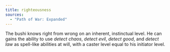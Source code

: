 ```yaml
---
title: righteousness
sources:
  - "Path of War: Expanded"
---
```


The bushi knows right from wrong on an inherent, instinctual level. He can gains the ability to use *detect chaos*, *detect evil*, *detect good*, and *detect law* as spell-like abilities at will, with a caster level equal to his initiator level.
